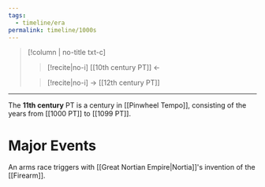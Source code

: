 ```yaml
---
tags:
  - timeline/era
permalink: timeline/1000s
---
```

>[!column | no-title txt-c]
>>[!recite|no-i] [[10th century PT]] ←
>
>> [!recite|no-i] → [[12th century PT]]

---

The **11th century** PT is a century in [[Pinwheel Tempo]], consisting of the years from [[1000 PT]] to [[1099 PT]].

# Major Events
An arms race triggers with [[Great Nortian Empire|Nortia]]'s invention of the [[Firearm]]. 